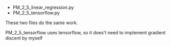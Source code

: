 
* PM_2_5_linear_regression.py
* PM_2_5_tensorflow.py

These two files do the same work.

PM_2_5_tensorflow uses tensorflow, so it does't need to implement gradient discent by myself

